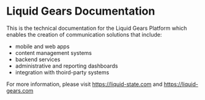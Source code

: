 # Liquid Gears Documentation

This is the technical documentation for the Liquid Gears Platform which enables the creation of communication solutions that include:

- mobile and web apps
- content management systems
- backend services
- administrative and reporting dashboards
- integration with thoird-party systems

For more information, please visit https://liquid-state.com and https://liquid-gears.com
